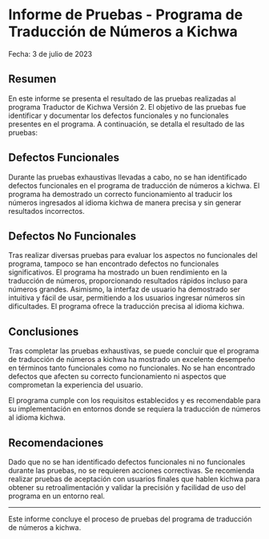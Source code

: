 # Informe de Pruebas - Programa de Traducción de Números a Kichwa

Fecha: 3 de julio de 2023

## Resumen

En este informe se presenta el resultado de las pruebas realizadas al programa Traductor de Kichwa Versión 2. El objetivo de las pruebas fue identificar y documentar los defectos funcionales y no funcionales presentes en el programa. A continuación, se detalla el resultado de las pruebas:

## Defectos Funcionales

Durante las pruebas exhaustivas llevadas a cabo, no se han identificado defectos funcionales en el programa de traducción de números a kichwa. El programa ha demostrado un correcto funcionamiento al traducir los números ingresados al idioma kichwa de manera precisa y sin generar resultados incorrectos.

## Defectos No Funcionales

Tras realizar diversas pruebas para evaluar los aspectos no funcionales del programa, tampoco se han encontrado defectos no funcionales significativos. El programa ha mostrado un buen rendimiento en la traducción de números, proporcionando resultados rápidos incluso para números grandes. Asimismo, la interfaz de usuario ha demostrado ser intuitiva y fácil de usar, permitiendo a los usuarios ingresar números sin dificultades. El programa ofrece la traducción precisa al idioma kichwa.


## Conclusiones

Tras completar las pruebas exhaustivas, se puede concluir que el programa de traducción de números a kichwa ha mostrado un excelente desempeño en términos tanto funcionales como no funcionales. No se han encontrado defectos que afecten su correcto funcionamiento ni aspectos que comprometan la experiencia del usuario.

El programa cumple con los requisitos establecidos y es recomendable para su implementación en entornos donde se requiera la traducción de números al idioma kichwa.

## Recomendaciones

Dado que no se han identificado defectos funcionales ni no funcionales durante las pruebas, no se requieren acciones correctivas. 
Se recomienda realizar pruebas de aceptación con usuarios finales que hablen kichwa para obtener su retroalimentación y validar la precisión y facilidad de uso del programa en un entorno real.

---

Este informe concluye el proceso de pruebas del programa de traducción de números a kichwa.
